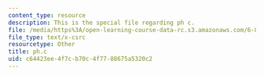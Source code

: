 ```yaml
---
content_type: resource
description: This is the special file regarding ph c.
file: /media/https%3A/open-learning-course-data-rc.s3.amazonaws.com/6-828-operating-system-engineering-fall-2012/c64423ee4f7cb70c4f7788675a5320c2_ph.c
file_type: text/x-csrc
resourcetype: Other
title: ph.c
uid: c64423ee-4f7c-b70c-4f77-88675a5320c2
---
```

